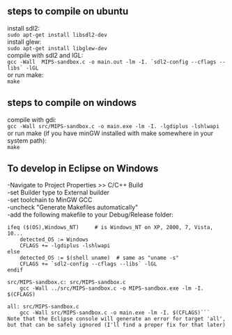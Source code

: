 ## steps to compile on ubuntu  
install sdl2:  
```sudo apt-get install libsdl2-dev```  
install glew:  
```sudo apt-get install libglew-dev```  
compile with sdl2 and lGL:  
```gcc -Wall  MIPS-sandbox.c -o main.out -lm -I. `sdl2-config --cflags --libs` -lGL```  
or run make:  
```make```

## steps to compile on windows  
compile with gdi:  
```gcc -Wall src/MIPS-sandbox.c -o main.exe -lm -I. -lgdiplus -lshlwapi```  
or run make (if you have minGW installed with make somewhere in your system path):  
```make```

## To develop in Eclipse on Windows  
-Navigate to Project Properties >> C/C++ Build  
-set Builder type to External builder  
-set toolchain to MinGW GCC  
-uncheck "Generate Makefiles automatically"  
-add the following makefile to your Debug/Release folder:  
```OSFLAG :=
ifeq ($(OS),Windows_NT)     # is Windows_NT on XP, 2000, 7, Vista, 10...
    detected_OS := Windows
	CFLAGS += -lgdiplus -lshlwapi
else
    detected_OS := $(shell uname)  # same as "uname -s"
	CFLAGS += `sdl2-config --cflags --libs` -lGL
endif

src/MIPS-sandbox.c: src/MIPS-sandbox.c
	gcc -Wall ../src/MIPS-sandbox.c -o MIPS-sandbox.exe -lm -I. $(CFLAGS)

all: src/MIPS-sandbox.c
	gcc -Wall src/MIPS-sandbox.c -o main.exe -lm -I. $(CFLAGS)```  
Note that the Eclipse console will generate an error for target 'all', but that can be safely ignored (I'll find a proper fix for that later)